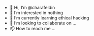 - 👋 Hi, I’m @charafeldin
- 👀 I’m interested in nothing
- 🌱 I’m currently learning ethical hacking
- 💞️ I’m looking to collaborate on ...
- 📫 How to reach me ...

<!---
charafeldin/charafeldin is a ✨ special ✨ repository because its `README.md` (this file) appears on your GitHub profile.
You can click the Preview link to take a look at your changes.
--->
